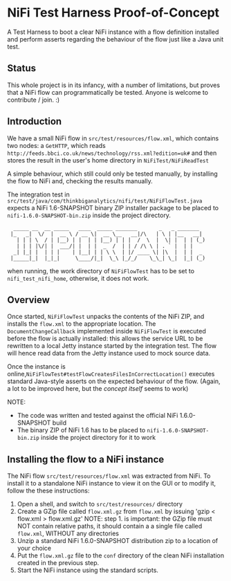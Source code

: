 # NiFi Test Harness Proof-of-Concept

A Test Harness to boot a clear NiFi instance with a flow definition installed and perform 
asserts regarding the behaviour of the flow just like a Java unit test.

## Status

This whole project is in its infancy, with a number of limitations, but proves that 
a NiFi flow can programmatically be tested. Anyone is welcome to contribute / join. :) 

## Introduction

We have a small NiFi flow in `src/test/resources/flow.xml`, which contains two nodes: 
a `GetHTTP`, which reads `http://feeds.bbci.co.uk/news/technology/rss.xml?edition=uk#`
and then stores the result in the user's home directory in `NiFiTest/NiFiReadTest`

A simple behaviour, which still could only be tested manually, by installing the flow
to NiFi and, checking the results manually.

The integration test in `src/test/java/com/thinkbiganalytics/nifi/test/NiFiFlowTest.java` 
expects a NiFi 1.6-SNAPSHOT binary ZIP installer package to be placed to 
`nifi-1.6.0-SNAPSHOT-bin.zip` inside the project directory.

```
  _____ __  __ _____   ____  _____ _______       _   _ _______  
 |_   _|  \/  |  __ \ / __ \|  __ \__   __|/\   | \ | |__   __| 
   | | | \  / | |__) | |  | | |__) | | |  /  \  |  \| |  | | (_)
   | | | |\/| |  ___/| |  | |  _  /  | | / /\ \ | . ` |  | |    
  _| |_| |  | | |    | |__| | | \ \  | |/ ____ \| |\  |  | |  _ 
 |_____|_|  |_|_|     \____/|_|  \_\ |_/_/    \_\_| \_|  |_| (_)

```
when running, the work directory of `NiFiFlowTest` has to be set to `nifi_test_nifi_home`,
otherwise, it does not work.

## Overview

Once started, `NiFiFlowTest` unpacks the contents of the NiFi ZIP, and installs the 
`flow.xml` to the appropriate location. The `DocumentChangeCallback` implemented 
inside `NiFiFlowTest` is executed before the flow is actually installed: this allows the service URL 
to be rewritten to a local Jetty instance started by the integration test. 
The flow will hence read data from the Jetty instance used to mock source data. 

Once the instance is online,`NiFiFlowTest#testFlowCreatesFilesInCorrectLocation()` executes
 standard Java-style asserts on the expected behaviour of the flow. (Again, a lot to be improved here,
 but the _concept itself_ seems to work)

NOTE:
 * The code was written and tested against the official NiFi 1.6.0-SNAPSHOT build
 * The binary ZIP of NiFi 1.6 has to be placed to `nifi-1.6.0-SNAPSHOT-bin.zip` inside 
    the project directory for it to work
    
    
## Installing the flow to a NiFi instance

The NiFi flow `src/test/resources/flow.xml` was extracted from NiFi. To install it to a standalone 
NiFi instance to view it on the GUI or to modify it, follow the these instructions:

1. Open a shell, and switch to `src/test/resources/` directory
2. Create a GZip file called `flow.xml.gz` from `flow.xml` by issuing 'gzip < flow.xml > flow.xml.gz' 
    NOTE: step 1. is important: the GZip file must NOT contain relative paths, 
    it should contain a a single file called `flow.xml`, WITHOUT any directories
3. Unzip a standard NiFi 1.6.0-SNAPSHOT distribution zip to a location of your choice
4. Put the `flow.xml.gz` file to the `conf` directory of the clean NiFi installation created in the previous step.  
5. Start the NiFi instance using the standard scripts. 
    
      
  
